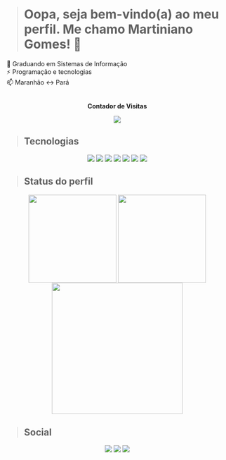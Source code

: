 > # Oopa, seja bem-vindo(a) ao meu perfil. Me chamo Martiniano Gomes! 👋
<div>
  🏫 Graduando em Sistemas de Informação <br>
  ⚡ Programação e tecnologias <br>
  📫 Maranhão <-> Pará <br>
</div>

<div align="center">
  <br>
  <p align="centre">
    <b>Contador de Visitas</b>
  </p>
  
  <p align="center">
    <img align="center" src="https://profile-counter.glitch.me/{martinianogomes}/count.svg"/>
  </p>
  <!--setInterval(() => {
    window.location.reload();
  }, 100); // atualiza a página a cada 100 milisegudos kkk-->
</div>

> ## Tecnologias
<div id="Tech" align=center>
  <img src="https://img.shields.io/badge/html5-%23E34F26.svg?style=for-the-badge&logo=html5&logoColor=oranje&color=black">
  <img src="https://img.shields.io/badge/css3-%231572B6.svg?style=for-the-badge&logo=css3&logoColor=blue&color=black">
  <img src="https://img.shields.io/badge/python-3670A0?style=for-the-badge&logo=python&logoColor=ffdd54&color=black">
  <img src="https://img.shields.io/badge/Canva-%2300C4CC.svg?style=for-the-badge&logo=Canva&logoColor=blue&color=black">
  <img src="https://img.shields.io/badge/figma-%23F24E1E.svg?style=for-the-badge&logo=figma&logoColor=red&color=black">
  <img src="https://img.shields.io/badge/-JavaScript-0D1117?style=for-the-badge&logo=javascript&labelColor=0D1117">
  <img src="https://img.shields.io/badge/-php-0D1117?style=for-the-badge&logo=php&logoColor=blue&labelColor=0D1117">
</div>

> ## Status do perfil
<div align=center>
  <img height=200 align="center" src="https://github-readme-stats.vercel.app/api?username=martinianogomes&theme=apprentice&hide_border=false&include_all_commits=false&count_private=false&show_icons=true&line_height=29&locale=pt-br&rank_icon=github">
  <img height=200 align="center" src="https://github-readme-stats.vercel.app/api/top-langs/?username=martinianogomes&theme=apprentice&hide_border=false&include_all_commits=false&count_private=false&layout=donut">
  <img height=298 align="center" src="https://github-readme-streak-stats.herokuapp.com/?user=martinianogomes&theme=apprentice&hide_border=false">
</div>

> ## Social
<div id="Social" align=center>
  <a href="https://instagram.com/martiniano.gomes" target="_blank"><img src="https://img.shields.io/badge/-Instagram-%23E4405F?style=for-the-badge&logo=instagram&logoColor=8134af&color=black" target="_blank"></a>
  <a href = "mailto:uricanooriental@gmail.com"><img src="https://img.shields.io/badge/-Gmail-%23333?style=for-the-badge&logo=gmail&logoColor=green&color=black" target="_blank"></a>
  <a href="https://www.linkedin.com/in/martiniano-gomes-7953801b2/" target="_blank"><img src="https://img.shields.io/badge/-LinkedIn-%230077B5?style=for-the-badge&logo=linkedin&logoColor=blue&color=black" target="_blank"></a>
</div>

<!-- 
Guia básico de MarkDown: https://docs.pipz.com/central-de-ajuda/learning-center/guia-basico-de-markdown#open
Tecnologia de estilização de github (Topíssimo - Visitar): https://capsule-render.vercel.app/
Tecnologia de escrever no github: https://readme-typing-svg.herokuapp.com/demo/
-->

<!--
**MartinianoGomes/MartinianoGomes** is a ✨ _special_ ✨ repository because its `README.md` (this file) appears on your GitHub profile.

Here are some ideas to get you started:

- 🔭 I’m currently working on ...
- 🌱 I’m currently learning ...
- 👯 I’m looking to collaborate on ...
- 🤔 I’m looking for help with ...
- 💬 Ask me about ...
- 📫 How to reach me: ...
- 😄 Pronouns: ...
- ⚡ Fun fact: ...
-->
